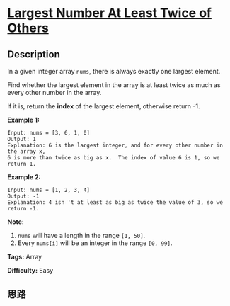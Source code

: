 # [Largest Number At Least Twice of Others][title]

## Description

In a given integer array `nums`, there is always exactly one largest element.

Find whether the largest element in the array is at least twice as much as
every other number in the array.

If it is, return the **index** of the largest element, otherwise return -1.

**Example 1:**
            Input: nums = [3, 6, 1, 0]    Output: 1    Explanation: 6 is the largest integer, and for every other number in the array x,    6 is more than twice as big as x.  The index of value 6 is 1, so we return 1.    



**Example 2:**
            Input: nums = [1, 2, 3, 4]    Output: -1    Explanation: 4 isn 't at least as big as twice the value of 3, so we return -1.    



**Note:**

  1. `nums` will have a length in the range `[1, 50]`.
  2. Every `nums[i]` will be an integer in the range `[0, 99]`.




**Tags:** Array

**Difficulty:** Easy

## 思路

[title]: https://leetcode.com/problems/largest-number-at-least-twice-of-others
